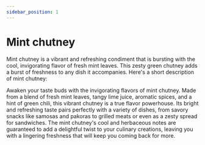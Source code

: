 ```yaml
---
sidebar_position: 1
---
```


# Mint chutney

Mint chutney is a vibrant and refreshing condiment that is bursting with the cool, invigorating flavor of fresh mint leaves. This zesty green chutney adds a burst of freshness to any dish it accompanies. Here's a short description of mint chutney:

Awaken your taste buds with the invigorating flavors of mint chutney. Made from a blend of fresh mint leaves, tangy lime juice, aromatic spices, and a hint of green chili, this vibrant chutney is a true flavor powerhouse. Its bright and refreshing taste pairs perfectly with a variety of dishes, from savory snacks like samosas and pakoras to grilled meats or even as a zesty spread for sandwiches. The mint chutney's cool and herbaceous notes are guaranteed to add a delightful twist to your culinary creations, leaving you with a lingering freshness that will keep you coming back for more.